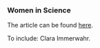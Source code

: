### Women in Science

The article can be found [here](https://ronaldhuidrom.github.io/articles/women-in-science).

To include: Clara Immerwahr.
